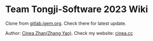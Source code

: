 # Team Tongji-Software 2023 Wiki

Clone from [gitlab.igem.org](https://gitlab.igem.org/2023/tongji-software). Check there for latest update.

Author: [Cinea Zhan(Zhang Yao)](https://github.com/Cinea4678). Check my website: [cinea.cc](https://www.cinea.cc)
